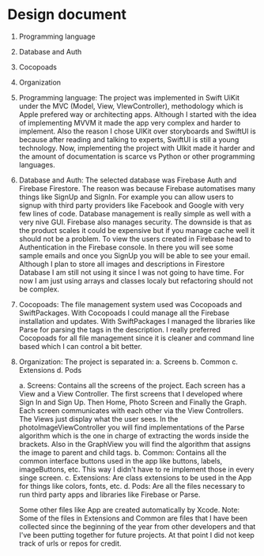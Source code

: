 #  Design document

1) Programming language
2) Database and Auth
3) Cocopoads
4) Organization


1) Programming language: The project was implemented in Swift UiKit under the MVC (Model, View, 
    VIewController), methodology which is Apple prefered way or architecting apps. Although I started with 
    the idea of implementing MVVM it made the app very complex and harder to implement.
    Also the reason I chose UIKit over storyboards and SwiftUI is because after reading and talking to 
    experts, SwiftUI is still a young technology. Now, implementing the project with UIkit made it harder 
    and the amount of documentation is scarce vs Python or other programming languages.
    
2) Database and Auth: The selected database was Firebase Auth and Firebase Firestore. The reason
    was because Firebase automatises many things like SignUp and SignIn. For example you can allow 
    users to signup with third party providers like Facebook and Google with very few lines of code. 
    Database management is really simple as well with a very nive GUI. Firebase also manages security. 
    The downside is that as the product scales it could be expensive but if you manage cache well it 
    should not be a problem.
    To view the users created in Firebase head to Authentication in the Firebase console. In there you will 
    see some sample emails and once you SignUp you will be able to see your email.
    Although I plan to store all images and descriptions in Firestore Database I am still not using it since I 
    was not going to have time. For now I am just using arrays and classes localy but refactoring should 
    not be complex.
    
    
3) Cocopoads: The file management system used was Cocopoads and SwiftPackages. With Cocopoads I 
    could manage all the Firebase installation and updates. With SwiftPackages I managed the libraries like 
    Parse for parsing the tags in the description. I really preferred Cocopoads for all file management since 
    it is cleaner and command line based which I can control a bit better.
    
4) Organization: The project is separated in:
    a. Screens
    b. Common
    c. Extensions
    d. Pods
    
    a. Screens: Contains all the screens of the project. Each screen has a View and a View Controller. The first screens that I developed where Sign In and Sign Up. Then Home, Photo Screen and Finally the Graph. Each screen communicates with each other via the View Controllers. The Views just display what the user sees. In the photoImageViewController you will find implementations of the Parse algorithm which is the one in charge of extracting the words inside the brackets. Also in the GraphView you will find the algorithm that assigns the image to parent and child tags.
    b. Common: Contains all the common interface buttons used in the app like buttons, labels, imageButtons, etc. This way I didn't have to re implement those in every singe screen.
    c. Extensions: Are class extensions to be used in the App for things like colors, fonts, etc.
    d. Pods: Are all the files necessary to run third party apps and libraries like Firebase or Parse.
    
    Some other files like App are created automatically by Xcode. 
    Note: Some of the files in Extensions and Common are files that I have been collected since the 
    beginning of the year from other developers and that I've been putting together for future projects. At 
    that point I did not keep track of urls or repos for credit.
    
    

